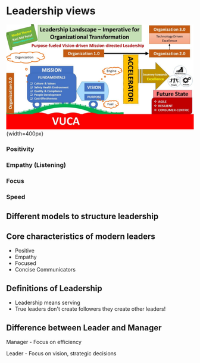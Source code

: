 # Leadership views




![Modern Leader](../assets/modern-leader-direction.jpeg){width=400px}

### Positivity

### Empathy (Listening)

### Focus

### Speed

## Different models to structure leadership



## Core characteristics of modern leaders

* Positive
* Empathy
* Focused
* Concise Communicators

## Definitions of Leadership

* Leadership means serving
* True leaders don't create followers they create other leaders!

## Difference between Leader and Manager

Manager - Focus on efficiency

Leader - Focus on vision, strategic decisions